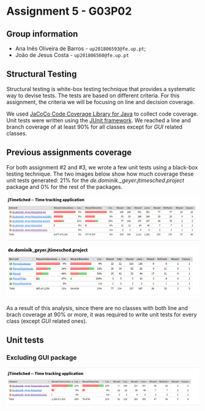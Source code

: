 # Assignment 5 - G03P02

## Group information

- Ana Inês Oliveira de Barros - `up201806593@fe.up.pt`;
- João de Jesus Costa - `up201806560@fe.up.pt`

## Structural Testing

Structural testing is white-box testing technique that provides a systematic way to devise tests. The tests are based 
on different criteria. For this assignment, the criteria we will be focusing on
line and decision coverage.  

We used [JaCoCo Code Coverage Library for Java](https://www.jacoco.org/jacoco/) to collect
code coverage. Unit tests were written using the [JUnit framework](https://junit.org/junit5/).
We reached a line and branch coverage of at least 90% for all classes except for *GUI* related classes. 
## Previous assignments coverage 

For both assignment #2 and #3, we wrote a few unit tests using a black-box testing technique.
The two images below show how much coverage these unit tests generated: 21% for the _de.dominik.\_geyer.jtimesched.project_ package and 0% for the rest of the packages. 

![coverage_at_start](img/coverage_at_start.png)

![coverage_project_package](img/coverage_project_package.png)

As a result of this analysis, since there are no classes with both line and brach coverage at 90% or more, it was required to write unit tests for every class (except _GUI_ related ones).

## Unit tests



### Excluding GUI package

![coverage_without_gui](img/coverage_without_gui.png)
